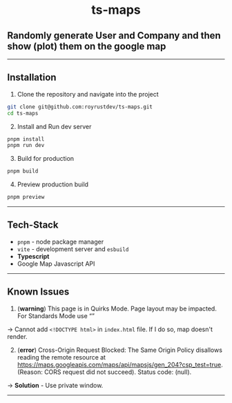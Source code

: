 <h1 align="center">ts-maps</h1>

## Randomly generate User and Company and then show (plot) them on the google map

---

## Installation

1. Clone the repository and navigate into the project

```sh
git clone git@github.com:royrustdev/ts-maps.git
cd ts-maps
```

2. Install and Run dev server

```sh
pnpm install
pnpm run dev
```

3. Build for production

```sh
pnpm build
```

4. Preview production build

```sh
pnpm preview
```

---

## Tech-Stack

- `pnpm` - node package manager
- `vite` - development server and `esbuild`
- **Typescript**
- Google Map Javascript API

---

## Known Issues

1. (**warning**) This page is in Quirks Mode. Page layout may be impacted. For Standards Mode use “<!DOCTYPE html>”

-> Cannot add `<!DOCTYPE html>` in `index.html` file. If I do so, map doesn't render.

2. (**error**) Cross-Origin Request Blocked: The Same Origin Policy disallows reading the remote resource at https://maps.googleapis.com/maps/api/mapsjs/gen_204?csp_test=true. (Reason: CORS request did not succeed). Status code: (null).

-> **Solution** - Use private window.

---
